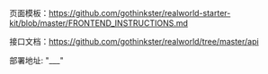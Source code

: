 页面模板：https://github.com/gothinkster/realworld-starter-kit/blob/master/FRONTEND_INSTRUCTIONS.md

接口文档：https://github.com/gothinkster/realworld/tree/master/api

部署地址: "___"